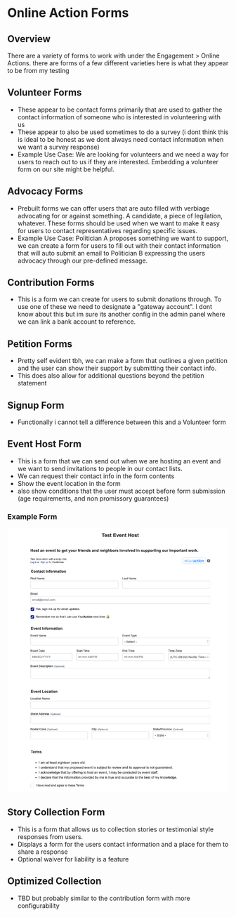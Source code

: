 # Online Action Forms

## Overview
There are a variety of forms to work with under the Engagement > Online Actions. there are forms of a few different varieties here is what they appear to be from my testing

## Volunteer Forms
- These appear to be contact forms primarily that are used to gather the contact information of someone who is interested in volunteering with us
- These appear to also be used sometimes to do a survey (i dont think this is ideal to be honest as we dont always need contact information when we want a survey response)
- Example Use Case: We are looking for volunteers and we need a way for users to reach out to us if they are interested. Embedding a volunteer form on our site might be helpful.

## Advocacy Forms
- Prebuilt forms we can offer users that are auto filled with verbiage advocating for or against something. A candidate, a piece of legilation, whatever. These forms should be used when we want to make it easy for users to contact representatives regarding specific issues. 
- Example Use Case: Politician A proposes something we want to support, we can create a form for users to fill out with their contact information that will auto submit an email to Politician B expressing the users advocacy through our pre-defined message.

## Contribution Forms
- This is a form we can create for users to submit donations through. To use one of these we need to designate a "gateway account". I dont know about this but im sure its another config in the admin panel where we can link a bank account to reference.

## Petition Forms
- Pretty self evident tbh, we can make a form that outlines a given petition and the user can show their support by submitting their contact info. 
- This does also allow for additional questions beyond the petition statement

## Signup Form
- Functionally i cannot tell a difference between this and a Volunteer form

## Event Host Form
- This is a form that we can send out when we are hosting an event and we want to send invitations to people in our contact lists.
- We can request their contact info in the form contents
- Show the event location in the form
- also show conditions that the user must accept before form submission (age requirements, and non promissory guarantees)

### Example Form
<img src="./assets/event-host-form.png">

## Story Collection Form
- This is a form that allows us to collection stories or testimonial style responses from users.
- Displays a form for the users contact information and a place for them to share a response
- Optional waiver for liability is a feature

## Optimized Collection
- TBD but probably similar to the contribution form with more configurability